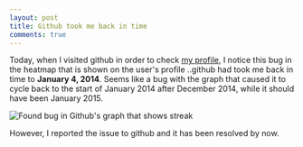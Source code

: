 ```yaml
---
layout: post
title: Github took me back in time
comments: true
---
```

Today, when I visited github in order to check [my profile](http://github.com/kamranahmedse), I notice this bug in the heatmap that is shown on the user's profile ..github had took me back in time to **January 4, 2014**. Seems like a bug with the graph that caused it to cycle back to the start of January 2014 after December 2014, while it should have been January 2015.

![Found bug in Github's graph that shows streak](http://i.imgur.com/VnKQF9M.png)

However, I reported the issue to github and it has been resolved by now.

